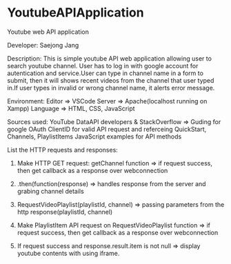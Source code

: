 # YoutubeAPIApplication
Youtube web API application 

Developer: Saejong Jang

Description:
This is simple youtube API web application allowing user to search youtube channel. User has to log in with google account for autentication and service.User can type in channel name in a form to submit, then it will shows recent videos from the channel that user typed in.If user types in invalid or wrong channel name, it alerts error message.
 
Environment: 
Editor => VSCode
Server => Apache(localhost running on Xampp) 
Language => HTML, CSS, JavaScript
 
 
Sources used:
YouTube DataAPI developers & StackOverflow => 
Guding for google OAuth ClientID for valid API request
and referceing QuickStart, Channels, PlaylistItems JavaScript examples for API methods
 
List the HTTP requests and responses:
 
1. Make HTTP GET request: getChannel function => if request success, then get callback as a response over webconnection
 
2. .then(function(response) => handles response from the server and grabing channel details
 
3. RequestVideoPlaylist(playlistId, channel) => passing parameters from the http response(playlistId, channel) 
4. Make PlaylistItem API request on RequestVideoPlaylist function => if request success, then get callback as a response over webconnection
 
5. If request success and response.result.item is not null => display youtube contents with using iframe.
